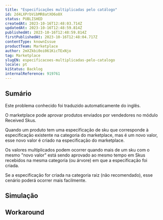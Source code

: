 ```yaml
---
title: "Especificações multiplicadas pelo catálogo"
id: 2d4LXPrbVibMR8atXO6o8X
status: PUBLISHED
createdAt: 2023-10-16T12:48:03.714Z
updatedAt: 2023-10-16T12:48:59.814Z
publishedAt: 2023-10-16T12:48:59.814Z
firstPublishedAt: 2023-10-16T12:48:04.717Z
contentType: knownIssue
productTeam: Marketplace
author: 2mXZkbi0oi061KicTExNjo
tag: Marketplace
slugEN: especificacoes-multiplicadas-pelo-catalogo
locale: pt
kiStatus: Backlog
internalReference: 919761
---
```


## Sumário

<div class="alert alert-info">
  <p>Este problema conhecido foi traduzido automaticamente do inglês.</p>
</div>


O marketplace pode aprovar produtos enviados por vendedores no módulo Received Skus.

Quando um produto tem uma especificação de sku que corresponde à especificação existente na categoria do marketplace, mas é um novo valor, esse novo valor é criado na especificação do marketplace.

Os valores multiplicados podem ocorrer quando mais de um sku com o mesmo "novo valor" está sendo aprovado ao mesmo tempo em Skus recebidos na mesma categoria (ou árvore) em que a especificação foi criada.

Se a especificação for criada na categoria raiz (não recomendado), esse cenário poderá ocorrer mais facilmente.

## Simulação



## Workaround



